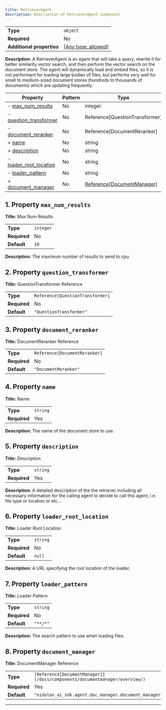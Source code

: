 ```yaml
---
title: RetrieverAgent
description: Description of RetrieverAgent component
---
```

|                           |                                                                           |
| ------------------------- | ------------------------------------------------------------------------- |
| **Type**                  | `object`                                                                  |
| **Required**              | No                                                                        |
| **Additional properties** | [[Any type: allowed]](# "Additional Properties of any type are allowed.") |

**Description:** A RetrieverAgent is an agent that will take a query, rewrite it for better similarity vector search, and then perform the vector search on the document store.
The agent will dynamically load and embed files, so it is not performant for loading large bodies of files, but performs very well for small to medium-sized document stores (hundreds to thousands of documents) which are updating frequently.

| Property                                         | Pattern | Type                           | Deprecated | Definition | Title/Description             |
| ------------------------------------------------ | ------- | ------------------------------ | ---------- | ---------- | ----------------------------- |
| - [max_num_results](#max_num_results )           | No      | integer                        | No         | -          | Max Num Results               |
| - [question_transformer](#question_transformer ) | No      | Reference[QuestionTransformer] | No         | -          | QuestionTransformer Reference |
| - [document_reranker](#document_reranker )       | No      | Reference[DocumentReranker]    | No         | -          | DocumentReranker Reference    |
| + [name](#name )                                 | No      | string                         | No         | -          | Name                          |
| + [description](#description )                   | No      | string                         | No         | -          | Description                   |
| - [loader_root_location](#loader_root_location ) | No      | string                         | No         | -          | Loader Root Location          |
| - [loader_pattern](#loader_pattern )             | No      | string                         | No         | -          | Loader Pattern                |
| + [document_manager](#document_manager )         | No      | [Reference[DocumentManager]](/docs/components/documentmanager/overview/)     | No         | -          | DocumentManager Reference     |

## <a name="max_num_results"></a>1. Property `max_num_results`

**Title:** Max Num Results

|              |           |
| ------------ | --------- |
| **Type**     | `integer` |
| **Required** | No        |
| **Default**  | `10`      |

**Description:** The maximum number of results to send to cpu.

## <a name="question_transformer"></a>2. Property `question_transformer`

**Title:** QuestionTransformer Reference

|              |                                  |
| ------------ | -------------------------------- |
| **Type**     | `Reference[QuestionTransformer]` |
| **Required** | No                               |
| **Default**  | `"QuestionTransformer"`          |

## <a name="document_reranker"></a>3. Property `document_reranker`

**Title:** DocumentReranker Reference

|              |                               |
| ------------ | ----------------------------- |
| **Type**     | `Reference[DocumentReranker]` |
| **Required** | No                            |
| **Default**  | `"DocumentReranker"`          |

## <a name="name"></a>4. Property `name`

**Title:** Name

|              |          |
| ------------ | -------- |
| **Type**     | `string` |
| **Required** | Yes      |

**Description:** The name of the document store to use.

## <a name="description"></a>5. Property `description`

**Title:** Description

|              |          |
| ------------ | -------- |
| **Type**     | `string` |
| **Required** | Yes      |

**Description:** A detailed description of the the retriever including all necessary information for the calling agent to decide to call this agent, i.e. file type or location or etc...

## <a name="loader_root_location"></a>6. Property `loader_root_location`

**Title:** Loader Root Location

|              |          |
| ------------ | -------- |
| **Type**     | `string` |
| **Required** | No       |
| **Default**  | `null`   |

**Description:** A URL specifying the root location of the loader.

## <a name="loader_pattern"></a>7. Property `loader_pattern`

**Title:** Loader Pattern

|              |          |
| ------------ | -------- |
| **Type**     | `string` |
| **Required** | No       |
| **Default**  | `"**/*"` |

**Description:** The search pattern to use when loading files.

## <a name="document_manager"></a>8. Property `document_manager`

**Title:** DocumentManager Reference

|              |                                                                       |
| ------------ | --------------------------------------------------------------------- |
| **Type**     | `[Reference[DocumentManager]](/docs/components/documentmanager/overview/)`                                          |
| **Required** | Yes                                                                   |
| **Default**  | `"eidolon_ai_sdk.agent.doc_manager.document_manager.DocumentManager"` |

----------------------------------------------------------------------------------------------------------------------------
